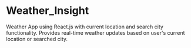 # Weather_Insight
Weather App using React.js with current location and search city functionality. Provides real-time weather updates based on user's current location or searched city.
